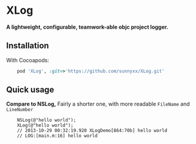XLog
====
**A lightweight, configurable, teamwork-able objc project logger.**
## Installation
With Cocoapods:
``` ruby
	pod 'XLog', :git=>'https://github.com/sunnyxx/XLog.git'
```
## Quick usage
**Compare to NSLog,** Fairly a shorter one, with more readable `FileName` and `LineNumber`
``` objc
	NSLog(@"hello world");
	XLog(@"hello world");
	// 2013-10-29 00:32:19.920 XLogDemo[864:70b] hello world
	// LOG:[main.m:16] hello world
```
